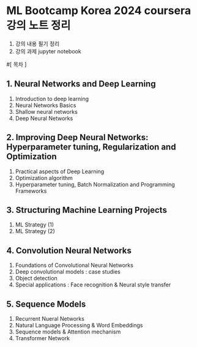 # ML Bootcamp Korea 2024 coursera 강의 노트 정리

1. 강의 내용 필기 정리
2. 강의 과제 jupyter notebook

#[ 목차 ]
## 1. Neural Networks and Deep Learning
1. Introduction to deep learning
2. Neural Networks Basics
3. Shallow neural networks
4. Deep Neural Networks
## 2. Improving Deep Neural Networks: Hyperparameter tuning, Regularization and Optimization
1. Practical aspects of Deep Learning
2. Optimization algorithm
3. Hyperparameter tuning, Batch Normalization and Programming Frameworks
## 3. Structuring Machine Learning Projects
1. ML Strategy (1)
2. ML Strategy (2)
## 4. Convolution Neural Networks
1. Foundations of Convolutional Neural Networks
2. Deep convolutional models : case studies
3. Object detection
4. Special applications : Face recognition & Neural style transfer
## 5. Sequence Models
1. Recurrent Nueral Networks
2. Natural Language Processing & Word Embeddings
3. Sequence models & Attention mechanism
4. Transformer Network
